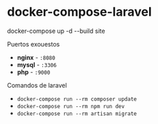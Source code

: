 # docker-compose-laravel

docker-compose up -d --build site

Puertos exouestos

- **nginx** - `:8080`
- **mysql** - `:3306`
- **php** - `:9000`

Comandos de laravel

- `docker-compose run --rm composer update`
- `docker-compose run --rm npm run dev`
- `docker-compose run --rm artisan migrate` 